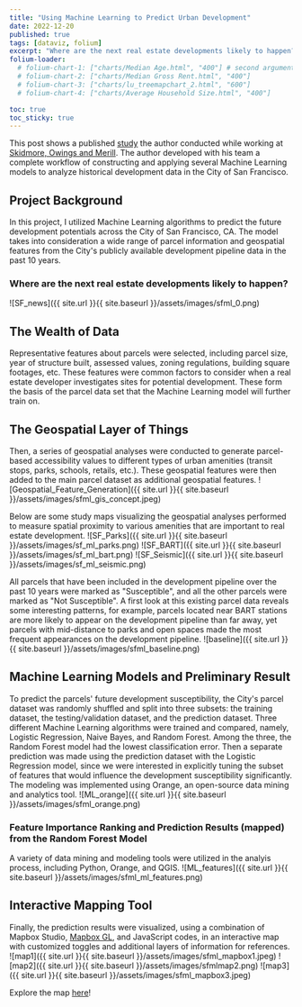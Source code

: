```yaml
---
title: "Using Machine Learning to Predict Urban Development"
date: 2022-12-20
published: true
tags: [dataviz, folium]
excerpt: "Where are the next real estate developments likely to happen?"
folium-loader:
  # folium-chart-1: ["charts/Median Age.html", "400"] # second argument is the height
  # folium-chart-2: ["charts/Median Gross Rent.html", "400"]
  # folium-chart-3: ["charts/lu_treemapchart_2.html", "600"]
  # folium-chart-4: ["charts/Average Household Size.html", "400"]

toc: true
toc_sticky: true
---
```


This post shows a published [study](https://www.routledge.com/The-Routledge-Companion-to-Artificial-Intelligence-in-Architecture/As-Basu/p/book/9780367424589) the author conducted while working at [Skidmore, Owings and Merill](https://www.som.com/). 
The author developed with his team a complete workflow of constructing and applying several Machine Learning models to analyze historical development data in the City of San Francisco.

## Project Background

In this project, I utilized Machine Learning algorithms to predict the future development potentials across the City of San Francisco, CA.  The model takes into consideration a wide range of parcel information and geospatial features from the City's publicly available development pipeline data in the past 10 years.

### Where are the next real estate developments likely to happen?
![SF_news]({{ site.url }}{{ site.baseurl }}/assets/images/sfml_0.png)

## The Wealth of Data
Representative features about parcels were selected, including parcel size, year of structure built, assessed values, zoning regulations, building square footages, etc. These features were common factors to consider when a real estate developer investigates sites for potential development. These form the basis of the parcel data set that the Machine Learning model will further train on.

## The Geospatial Layer of Things
Then, a series of geospatial analyses were conducted to generate parcel-based accessibility values to different types of urban amenities (transit stops, parks, schools, retails, etc.). These geospatial features were then added to the main parcel dataset as additional geospatial features.
![Geospatial_Feature_Generation]({{ site.url }}{{ site.baseurl }}/assets/images/sfml_gis_concept.jpeg)

Below are some study maps visualizing the geospatial analyses performed to measure spatial proximity to various amenities that are important to real estate development.
![SF_Parks]({{ site.url }}{{ site.baseurl }}/assets/images/sf_ml_parks.png)
![SF_BART]({{ site.url }}{{ site.baseurl }}/assets/images/sf_ml_bart.png)
![SF_Seismic]({{ site.url }}{{ site.baseurl }}/assets/images/sf_ml_seismic.png)

All parcels that have been included in the development pipeline over the past 10 years were marked as "Susceptible", and all the other parcels were marked as "Not Susceptible". A first look at this existing parcel data reveals some interesting patterns, for example, parcels located near BART stations are more likely to appear on the development pipeline than far away, yet parcels with mid-distance to parks and open spaces made the most frequent appearances on the development pipeline.
![baseline]({{ site.url }}{{ site.baseurl }}/assets/images/sfml_baseline.png)

## Machine Learning Models and Preliminary Result
To predict the parcels' future development susceptibility, the City's parcel dataset was randomly shuffled and split into three subsets: the training dataset,  the testing/validation dataset, and the prediction dataset. Three different Machine Learning algorithms were trained and compared, namely, Logistic Regression, Naive Bayes, and Random Forest. Among the three, the Random Forest model had the lowest classification error. Then a separate prediction was made using the prediction dataset with the Logistic Regression model, since we were interested in explicitly tuning the subset of features that would influence the development susceptibility significantly. The modeling was implemented using Orange, an open-source data mining and analytics tool.
![ML_orange]({{ site.url }}{{ site.baseurl }}/assets/images/sfml_orange.png)

### Feature Importance Ranking and Prediction Results (mapped) from the Random Forest Model
A variety of data mining and modeling tools were utilized in the analyis process, including Python, Orange, and QGIS.
![ML_features]({{ site.url }}{{ site.baseurl }}/assets/images/sfml_ml_features.png)

## Interactive Mapping Tool
Finally, the prediction results were visualized, using a combination of Mapbox Studio, [Mapbox GL](https://docs.mapbox.com/mapbox-gl-js/api/), and JavaScript codes, in an interactive map with customized toggles and additional layers of information for references. 
![map1]({{ site.url }}{{ site.baseurl }}/assets/images/sfml_mapbox1.jpeg)
![map2]({{ site.url }}{{ site.baseurl }}/assets/images/sfmlmap2.png)
![map3]({{ site.url }}{{ site.baseurl }}/assets/images/sfml_mapbox3.jpeg)

Explore the map [here](http://wenhaowuuu.com/development_potential/)!
